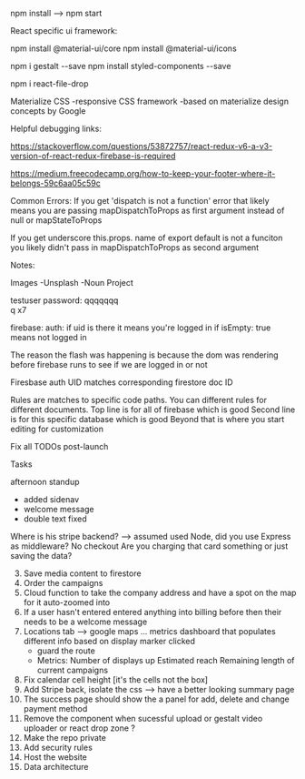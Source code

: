 npm install --> npm start

React specific ui framework:

npm install @material-ui/core
npm install @material-ui/icons


npm i gestalt --save
npm install styled-components --save


npm i react-file-drop


Materialize CSS
-responsive CSS framework
-based on materialize design concepts by Google

Helpful debugging links:

https://stackoverflow.com/questions/53872757/react-redux-v6-a-v3-version-of-react-redux-firebase-is-required

https://medium.freecodecamp.org/how-to-keep-your-footer-where-it-belongs-59c6aa05c59c

Common Errors:
If you get 'dispatch is not a function' error that likely means you are passing mapDispatchToProps as first argument instead of null or mapStateToProps

If you get underscore this.props. name of export default is not a funciton you likely didn't pass in mapDispatchToProps as second argument


Notes:

Images
-Unsplash
-Noun Project

testuser password: qqqqqqq  
q x7

firebase: auth: if uid is there it means you're logged in
  if isEmpty: true means not logged in

The reason the flash was happening is because the dom was rendering before firebase runs to see if we are logged in or not

Firesbase auth UID matches corresponding firestore doc ID

Rules are matches to specific code paths. You can different rules for different documents.
  Top line is for all of firebase which is good
  Second line is for this specific database which is good
  Beyond that is where you start editing for customization



Fix all TODOs post-launch




Tasks

afternoon standup
  - added sidenav
  - welcome message
  - double text fixed

Where is his stripe backend? --> assumed used Node, did you use Express as middleware?
No checkout 
Are you charging that card something or just saving the data?



3. Save media content to firestore
4. Order the campaigns
5. Cloud function to take the company address and have a spot on the map for it auto-zoomed into
6. If a user hasn't entered entered anything into billing before then their needs to be a welcome message
7. Locations tab --> google maps ... metrics dashboard that populates different info based on display marker clicked
    - guard the route
    - Metrics:
      Number of displays up
      Estimated reach
      Remaining length of current campaigns
8. Fix calendar cell height [it's the cells not the box]
9. Add Stripe back, isolate the css --> have a better looking summary page
11. The success page should show the a panel for add, delete and change payment method
12. Remove the component when sucessful upload or gestalt video uploader or react drop zone ?
13. Make the repo private
14. Add security rules
15. Host the website
16. Data architecture
